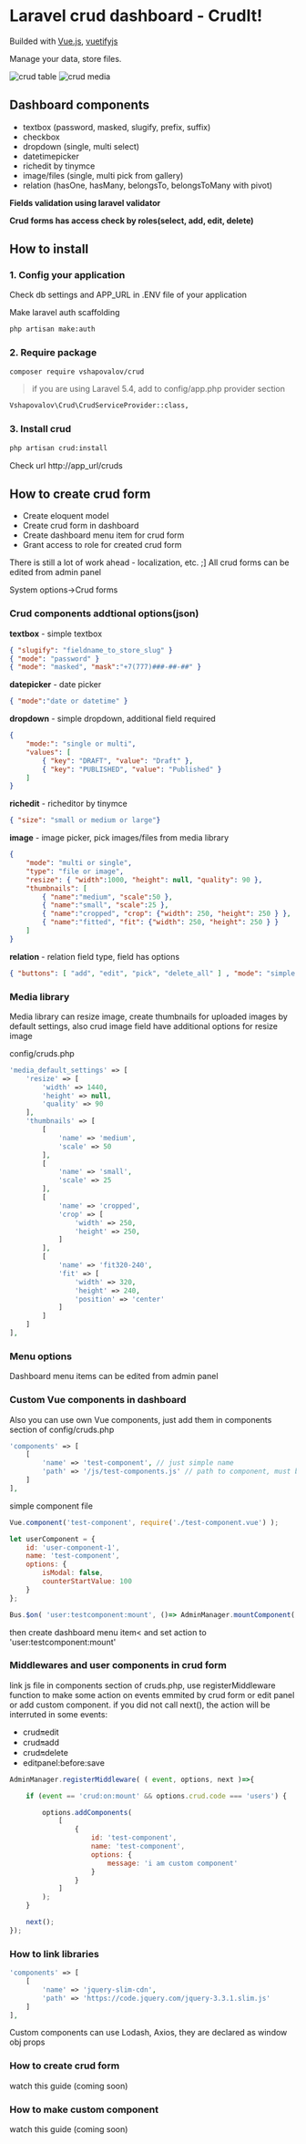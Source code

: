 # Laravel crud dashboard - CrudIt!

Builded with <a href="https://vuejs.org" target="_blank">Vue.js</a>, <a href="https://vuetifyjs.com" target="_blank">vuetifyjs</a>

Manage your data, store files.

![crud table](http://teacup.kz/laravel-crud/Screenshot_3.png)
![crud media](http://teacup.kz/laravel-crud/Screenshot_1.png)

## Dashboard components 
  
- textbox (password, masked, slugify, prefix, suffix)
- checkbox
- dropdown (single, multi select)
- datetimepicker 
- richedit by tinymce
- image/files (single, multi pick from gallery)
- relation (hasOne, hasMany, belongsTo, belongsToMany with pivot)

**Fields validation using laravel validator**

**Crud forms has access check by roles(select, add, edit, delete)**

## How to install

### 1. Config your application

Check db settings and APP_URL in .ENV file of your application

Make laravel auth scaffolding
```bash
php artisan make:auth
```

### 2. Require package

```bash
composer require vshapovalov/crud
```

>if you are using Laravel 5.4, add to config/app.php provider section

```bash
Vshapovalov\Crud\CrudServiceProvider::class,
```

### 3. Install crud

```bash
php artisan crud:install
```

Check url http://app_url/cruds

## How to create crud form

- Create eloquent model 
- Create crud form in dashboard
- Create dashboard menu item for crud form 
- Grant access to role for created crud form

There is still a lot of work ahead - localization, etc. ;]
All crud forms can be edited from admin panel

System options->Crud forms

### Crud components addtional options(json)

**textbox** - simple textbox
```json
{ "slugify": "fieldname_to_store_slug" }
{ "mode": "password" }
{ "mode": "masked", "mask":"+7(777)###-##-##" }
```

**datepicker** - date picker
```json
{ "mode":"date or datetime" } 
```
**dropdown** - simple dropdown, additional field required

```json
{
    "mode:": "single or multi", 
    "values": [ 
        { "key": "DRAFT", "value": "Draft" }, 
        { "key": "PUBLISHED", "value": "Published" } 
    ] 
}
```

**richedit** - richeditor by tinymce
```json
{ "size": "small or medium or large"}
```

**image** - image picker, pick images/files from media library 

```json
{
    "mode": "multi or single",
    "type": "file or image",
    "resize": { "width":1000, "height": null, "quality": 90 },
    "thumbnails": [
        { "name":"medium", "scale":50 },
        { "name":"small", "scale":25 },
        { "name":"cropped", "crop": {"width": 250, "height": 250 } },
        { "name":"fitted", "fit": {"width": 250, "height": 250 } }
    ] 
}
```

**relation** - relation field type, field has options
```json
{ "buttons": [ "add", "edit", "pick", "delete_all" ] , "mode": "simple or normal" }
```


### Media library

Media library can resize image, create thumbnails for uploaded images by default settings, also crud image field have additional options for resize image

config/cruds.php
```php
'media_default_settings' => [
    'resize' => [
        'width' => 1440,
        'height' => null,
        'quality' => 90
    ],
    'thumbnails' => [
        [
            'name' => 'medium',
            'scale' => 50
        ],
        [
            'name' => 'small',
            'scale' => 25
        ],
        [
            'name' => 'cropped',
            'crop' => [
                'width' => 250,
                'height' => 250,
            ]
        ],
        [
            'name' => 'fit320-240',
            'fit' => [
                'width' => 320,
                'height' => 240,
                'position' => 'center'
            ]
        ]
    ]
],
```

### Menu options

Dashboard menu items can be edited from admin panel

### Custom Vue components in dashboard

Also you can use own Vue components, just add them in components section of config/cruds.php

```php
'components' => [
    [
        'name' => 'test-component', // just simple name
        'path' => '/js/test-components.js' // path to component, must be absolute
    ]
],
```
 
simple component file

```js
Vue.component('test-component', require('./test-component.vue') );

let userComponent = {
    id: 'user-component-1',
    name: 'test-component',
    options: {
        isModal: false,
        counterStartValue: 100
    }
};

Bus.$on( 'user:testcomponent:mount', ()=> AdminManager.mountComponent( userComponent, true ) );
```
then create dashboard menu item< and set action to 'user:testcomponent:mount'
 
 
### Middlewares and user components in crud form

link js file in components section of cruds.php, use registerMiddleware function to make some action on events emmited by crud form or edit panel or add custom component.
if you did not call next(), the action will be interruted in some events:
       
- crud:on:edit
- crud:on:add
- crud:on:delete
- editpanel:before:save
 
```js
AdminManager.registerMiddleware( ( event, options, next )=>{

    if (event == 'crud:on:mount' && options.crud.code === 'users') {

        options.addComponents(
            [
                {
                    id: 'test-component',
                    name: 'test-component',
                    options: {
                        message: 'i am custom component'
                    }
                }
            ]
        );
    }

    next();
});
```

### How to link libraries

```php
'components' => [
    [
        'name' => 'jquery-slim-cdn', 
        'path' => 'https://code.jquery.com/jquery-3.3.1.slim.js'
    ]
],
```
 
Custom components can use Lodash, Axios, they are declared as window obj props

### How to create crud form

watch this guide (coming soon)

### How to make custom component

watch this guide (coming soon)
